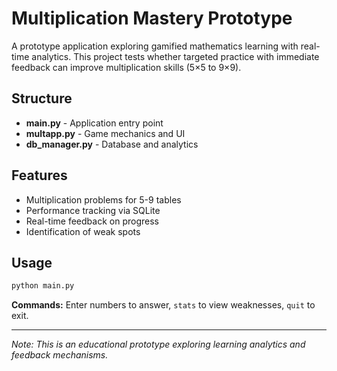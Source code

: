 # Multiplication Mastery Prototype

A prototype application exploring gamified mathematics learning with real-time analytics. This project tests whether targeted practice with immediate feedback can improve multiplication skills (5×5 to 9×9).

## Structure

- **main.py** - Application entry point
- **multapp.py** - Game mechanics and UI
- **db_manager.py** - Database and analytics

## Features

- Multiplication problems for 5-9 tables
- Performance tracking via SQLite
- Real-time feedback on progress
- Identification of weak spots

## Usage

```bash
python main.py
```

**Commands:** Enter numbers to answer, `stats` to view weaknesses, `quit` to exit.

---
*Note: This is an educational prototype exploring learning analytics and feedback mechanisms.* 